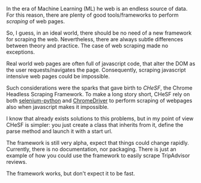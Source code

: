 In the era of Machine Learning (ML) he web is an endless source of
data. For this reason, there are plenty of good tools/frameworks to
perform _scraping_ of web pages.

So, I guess, in an ideal world, there should be no need of a new
framework for scraping the web. Nevertheless, there are always subtle
differences between theory and practice. The case of web scraping made
no exceptions.

Real world web pages are often full of javascript code, that alter the
DOM as the user requests/navigates the page. Consequently, scraping
javascript intensive web pages could be impossible.

Such considerations were the sparks that gave birth to *CHeSF*, the
Chrome Headless Scraping Framework. To make a long story short, CHeSF
rely on both
[selenium-python](https://github.com/baijum/selenium-python) and
[ChromeDriver](https://sites.google.com/a/chromium.org/chromedriver/)
to perform scraping of webpages also when javascript makes it
impossible.

I know that already exists solutions to this problems, but in my point
of view CHeSF is simpler: you just create a class that inherits from
it, define the parse method and launch it with a start url.

The framework is still very alpha, expect that things could change
rapidly. Currently, there is no documentation, nor packaging. There is
just an example of how you could use the framework to easily scrape
TripAdvisor reviews.

The framework works, but don't expect it to be fast.




